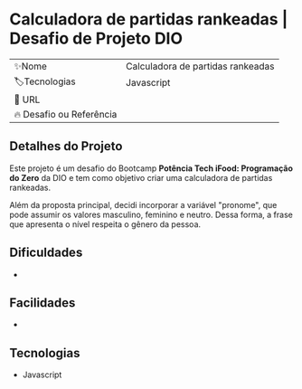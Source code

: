 # Calculadora de partidas rankeadas | Desafio de Projeto DIO

|                         |                                         |
|-------------------------|-----------------------------------------|
| ✨Nome                   | Calculadora de partidas rankeadas |
| 🏷️Tecnologias            | Javascript                               |
| 🚀 URL                   |                                         |
| 🔥 Desafio ou Referência |          |



## Detalhes do Projeto

Este projeto é um desafio do Bootcamp **Potência Tech iFood: Programação do Zero** da DIO e tem como objetivo criar uma calculadora de partidas rankeadas.

Além da proposta principal, decidi incorporar a variável "pronome", que pode assumir os valores masculino, feminino e neutro. Dessa forma, a frase que apresenta o nível respeita o gênero da pessoa.


## Dificuldades

-

## Facilidades

-

## Tecnologias

- Javascript
